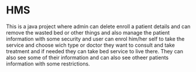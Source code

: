 # HMS
This is a java project where admin can delete enroll a patient details and can remove the wasted bed or other things and also manage the patient information with some security
and user can enrol him/her self to take the service and choose wich type or doctor they want to consult and take treatment and if needed they can take bed service to live there.
They can also see some of their information and can also see otheer patients information with some restrictions.
